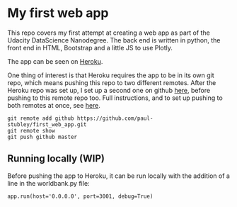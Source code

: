 # My first web app

This repo covers my first attempt at creating a web app as part of the Udacity DataScience Nanodegree.  The back end is written in python, the front end in HTML, Bootstrap and a little JS to use Plotly.

The app can be seen on [Heroku](https://pgs-worldbank-app.herokuapp.com/).

One thing of interest is that Heroku requires the app to be in its own git repo, which means pushing this repo to two different remotes.  After the Heroku repo was set up, I set up a second one on github [here](https://github.com/new), before pushing to this remote repo too.  Full instructions, and to set up pushing to both remotes at once, see [here](https://gist.github.com/rvl/c3f156e117e22a25f242).

```
git remote add github https://github.com/paul-stubley/first_web_app.git
git remote show
git push github master  
```

## Running locally (WIP)

Before pushing the app to Heroku, it can be run locally with the addition of a line in the worldbank.py file:
```
app.run(host='0.0.0.0', port=3001, debug=True)
```
